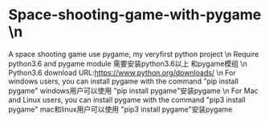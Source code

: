 # Space-shooting-game-with-pygame \n
A space shooting game use pygame, my veryfirst python project \n
Require python3.6 and pygame module 需要安装python3.6以上 和pygame模组 \n
Python3.6 download URL:https://www.python.org/downloads/ \n
For windows users, you can install pygame with the command "pip install pygame" windows用户可以使用 "pip install pygame"安装pygame \n
For Mac and Linux users, you can install pygame with the command "pip3 install pygame" mac和linux用户可以使用 "pip3 install pygame"安装pygame
